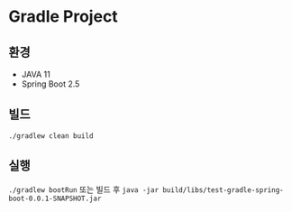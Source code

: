 # Gradle Project

## 환경
* JAVA 11
* Spring Boot 2.5

## 빌드
```./gradlew clean build```

## 실행
```./gradlew bootRun```
또는 빌드 후
```java -jar build/libs/test-gradle-spring-boot-0.0.1-SNAPSHOT.jar``` 
